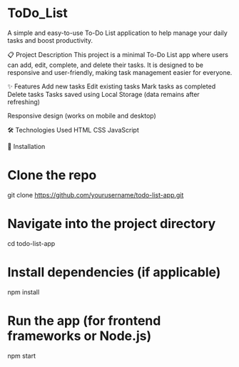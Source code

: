# ToDo_List
A simple and easy-to-use To-Do List application to help manage your daily tasks and boost productivity.

📋 Project Description
This project is a minimal To-Do List app where users can add, edit, complete, and delete their tasks. It is designed to be responsive and user-friendly, making task management easier for everyone.

✨ Features
Add new tasks
Edit existing tasks
Mark tasks as completed
Delete tasks
Tasks saved using Local Storage (data remains after refreshing)

Responsive design (works on mobile and desktop)

🛠️ Technologies Used
HTML
CSS
JavaScript

🧰 Installation
# Clone the repo
git clone https://github.com/yourusername/todo-list-app.git

# Navigate into the project directory
cd todo-list-app

# Install dependencies (if applicable)
npm install

# Run the app (for frontend frameworks or Node.js)
npm start
